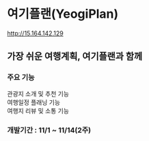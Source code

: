 # 여기플랜(YeogiPlan)
http://15.164.142.129
## 가장 쉬운 여행계획, 여기플랜과 함께

### 주요 기능 
관광지 소개 및 추천 기능  
여행일정 플래닝 기능  
여행지 리뷰 및 소통 기능  

### 개발기간 : 11/1 ~ 11/14(2주)

